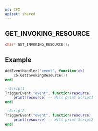```yaml
---
ns: CFX
apiset: shared
---
```

## GET_INVOKING_RESOURCE

```c
char* GET_INVOKING_RESOURCE();
```


## Example

```lua
AddEventHandler("event", function(cb)
    cb(GetInvokingResource())
end)

--Script1
TriggerEvent("event", function(resource) 
    print(resource) -- Will print Script1
end)

--Script2
TriggerEvent("event", function(resource) 
    print(resource) -- Will print Script2
end)
```
